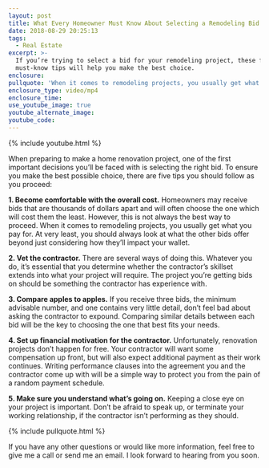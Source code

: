 ```yaml
---
layout: post
title: What Every Homeowner Must Know About Selecting a Remodeling Bid
date: 2018-08-29 20:25:13
tags:
  - Real Estate
excerpt: >-
  If you’re trying to select a bid for your remodeling project, these five
  must-know tips will help you make the best choice.
enclosure:
pullquote: 'When it comes to remodeling projects, you usually get what you pay for.'
enclosure_type: video/mp4
enclosure_time:
use_youtube_image: true
youtube_alternate_image:
youtube_code:
---
```


{% include youtube.html %}

When preparing to make a home renovation project, one of the first important decisions you’ll be faced with is selecting the right bid. To ensure you make the best possible choice, there are five tips you should follow as you proceed:

**1. Become comfortable with the overall cost.** Homeowners may receive bids that are thousands of dollars apart and will often choose the one which will cost them the least. However, this is not always the best way to proceed. When it comes to remodeling projects, you usually get what you pay for. At very least, you should always look at what the other bids offer beyond just considering how they’ll impact your wallet. &nbsp;

**2. Vet the contractor.** There are several ways of doing this. Whatever you do, it’s essential that you determine whether the contractor’s skillset extends into what your project will require. The project you’re getting bids on should be something the contractor has experience with.

**3. Compare apples to apples.** If you receive three bids, the minimum advisable number, and one contains very little detail, don’t feel bad about asking the contractor to expound. Comparing similar details between each bid will be the key to choosing the one that best fits your needs.

**4. Set up financial motivation for the contractor.** Unfortunately, renovation projects don’t happen for free. Your contractor will want some compensation up front, but will also expect additional payment as their work continues. Writing performance clauses into the agreement you and the contractor come up with will be a simple way to protect you from the pain of a random payment schedule.

**5. Make sure you understand what’s going on.** Keeping a close eye on your project is important. Don’t be afraid to speak up, or terminate your working relationship, if the contractor isn’t performing as they should.

{% include pullquote.html %}

If you have any other questions or would like more information, feel free to give me a call or send me an email. I look forward to hearing from you soon.

&nbsp;
